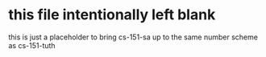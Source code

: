 # this file intentionally left blank

this is just a placeholder to bring cs-151-sa up to the same number scheme as cs-151-tuth
